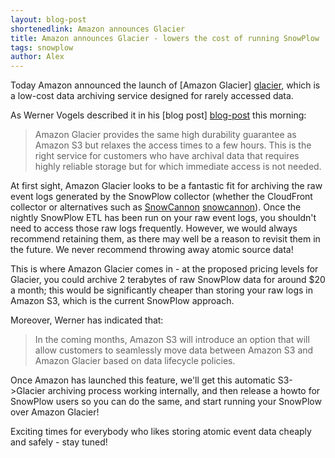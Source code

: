```yaml
---
layout: blog-post
shortenedlink: Amazon announces Glacier
title: Amazon announces Glacier - lowers the cost of running SnowPlow
tags: snowplow
author: Alex
---
```



Today Amazon announced the launch of [Amazon Glacier] [glacier], which is a low-cost data archiving service designed for rarely accessed data.

As Werner Vogels described it in his [blog post] [blog-post] this morning:

> Amazon Glacier provides the same high durability guarantee as Amazon S3 but relaxes the access times to a few hours. This is the right service for customers who have archival data that requires highly reliable storage but for which immediate access is not needed.

At first sight, Amazon Glacier looks to be a fantastic fit for archiving the raw event logs generated by the SnowPlow collector (whether the CloudFront collector or alternatives such as [SnowCannon] [snowcannon]). Once the nightly SnowPlow ETL has been run on your raw event logs, you shouldn't need to access those raw logs frequently. However, we would always recommend retaining them, as there may well be a reason to revisit them in the future. We never recommend throwing away atomic source data!

This is where Amazon Glacier comes in - at the proposed pricing levels for Glacier, you could archive 2 terabytes of raw SnowPlow data for around $20 a month; this would be significantly cheaper than storing your raw logs in Amazon S3, which is the current SnowPlow approach.

Moreover, Werner has indicated that:

> In the coming months, Amazon S3 will introduce an option that will allow customers to seamlessly move data between Amazon S3 and Amazon Glacier based on data lifecycle policies.

Once Amazon has launched this feature, we'll get this automatic S3->Glacier archiving process working internally, and then release a howto for SnowPlow users so you can do the same, and start running your SnowPlow over Amazon Glacier!

Exciting times for everybody who likes storing atomic event data cheaply and safely - stay tuned!

[glacier]: http://aws.amazon.com/glacier/
[blog-post]: http://www.allthingsdistributed.com/2012/08/amazon-glacier.html
[snowcannon]: https://github.com/shermozle/SnowCannon